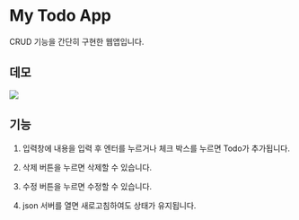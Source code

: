 # My Todo App

CRUD 기능을 간단히 구현한 웹앱입니다.

## 데모

<img src="/Users/jsh3418/Desktop/my-todo-app/gif-maker.gif">

## 기능

1. 입력창에 내용을 입력 후 엔터를 누르거나 체크 박스를 누르면 Todo가 추가됩니다.

2. 삭제 버튼을 누르면 삭제할 수 있습니다.

3. 수정 버튼을 누르면 수정할 수 있습니다.

4. json 서버를 열면 새로고침하여도 상태가 유지됩니다.

